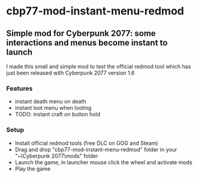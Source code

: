 # cbp77-mod-instant-menu-redmod
## Simple mod for Cyberpunk 2077: some interactions and menus become instant to launch
I made this small and simple mod to test the official redmod tool which has just been released with Cyberpunk 2077 version 1.6
### Features
- instant death menu on death
- instant loot menu when looting
- TODO: instant craft on button hold

### Setup
- Install official redmod tools (free DLC on GOG and Steam)
- Drag and drop "cbp77-mod-instant-menu-redmod" folder in your "~\Cyberpunk 2077\mods" folder
- Launch the game, in launcher mouse click the wheel and activate mods
- Play the game

